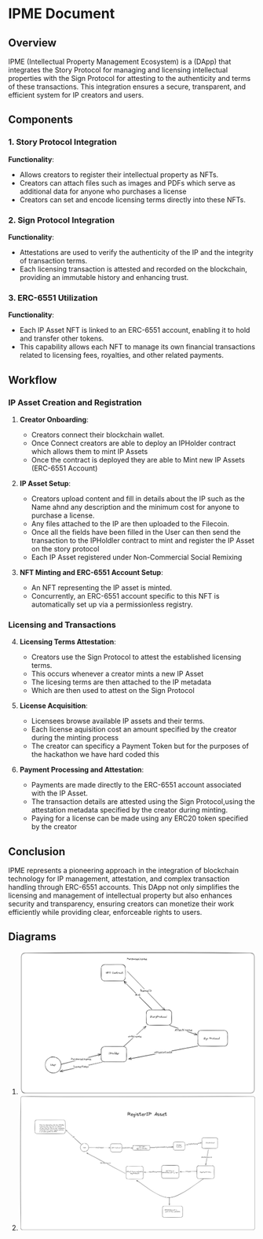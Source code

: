 # IPME Document

## Overview

IPME (Intellectual Property Management Ecosystem) is a (DApp) that integrates the Story Protocol for managing and licensing intellectual properties with the Sign Protocol for attesting to the authenticity and terms of these transactions. This integration ensures a secure, transparent, and efficient system for IP creators and users.


## Components

### 1. Story Protocol Integration

**Functionality**:

- Allows creators to register their intellectual property as NFTs.
- Creators can attach files such as images and PDFs which serve as additional data for anyone who purchases  a license
- Creators can set and encode licensing terms directly into these NFTs.

### 2. Sign Protocol Integration

**Functionality**:

- Attestations are used to verify the authenticity of the IP and the integrity of transaction terms.
- Each licensing transaction is attested and recorded on the blockchain, providing an immutable history and enhancing trust.

### 3. ERC-6551 Utilization

**Functionality**:

- Each IP Asset NFT is linked to an ERC-6551 account, enabling it to hold and transfer other tokens.
- This capability allows each NFT to manage its own financial transactions related to licensing fees, royalties, and other related payments.

## Workflow

### IP Asset Creation and Registration

1. **Creator Onboarding**:

   - Creators connect their blockchain wallet.
   - Once Connect creators are able to deploy an IPHolder contract which allows them to mint IP Assets
   - Once the contract is deployed they are able to Mint new IP Assets (ERC-6551 Account)

2. **IP Asset Setup**:

   - Creators upload content and fill in details about the IP such as the Name ahnd any description and the minimum cost for anyone to purchase a license.
   - Any files attached to the IP are then uploaded to the Filecoin.
   - Once all the fields have been filled in the User can then send the transaction to the IPHoldler contract to mint and register the IP Asset on the story protocol
   - Each IP Asset registered under <a href: Non-Commercial Social Remixing> Non-Commercial Social Remixing</a>

3. **NFT Minting and ERC-6551 Account Setup**:
   - An NFT representing the IP asset is minted.
   - Concurrently, an ERC-6551 account specific to this NFT is automatically set up via a permissionless registry.

### Licensing and Transactions

4. **Licensing Terms Attestation**:

   - Creators use the Sign Protocol to attest the established licensing terms.
   -  This occurs whenever a creator mints a new IP Asset
   -  The licesing terms are then attached to the IP metadata 
   - Which are then used to attest on the Sign Protocol

5. **License Acquisition**:

   - Licensees browse available IP assets and their terms.
   - Each license aquisition cost an amount specified by the creator during the minting process
   - The creator can specificy a Payment Token but for the purposes of the hackathon we have hard coded this

6. **Payment Processing and Attestation**:
   - Payments are made directly to the ERC-6551 account associated with the IP Asset.
   - The transaction details are attested using the Sign Protocol,using the attestation metadata specified by the creator during minting.
   - Paying for a license can be made using any ERC20 token specified by the creator




## Conclusion

IPME represents a pioneering approach in the integration of blockchain technology for IP management, attestation, and complex transaction handling through ERC-6551 accounts. This DApp not only simplifies the licensing and management of intellectual property but also enhances security and transparency, ensuring creators can monetize their work efficiently while providing clear, enforceable rights to users.

## Diagrams
1. ![Create IP](./screenshots/1.png)
2. ![Purchase IP License](./screenshots/2.png)

